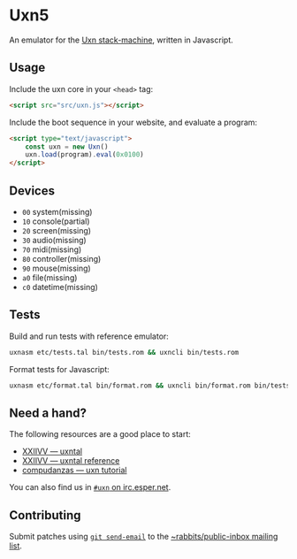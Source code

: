 # Uxn5

An emulator for the [Uxn stack-machine](https://wiki.xxiivv.com/site/uxn.html), written in Javascript. 

## Usage

Include the uxn core in your `<head>` tag:

```html
<script src="src/uxn.js"></script>
```

Include the boot sequence in your website, and evaluate a program:

```html
<script type="text/javascript">
	const uxn = new Uxn()
	uxn.load(program).eval(0x0100)
</script>
```

## Devices

- `00` system(missing)
- `10` console(partial)
- `20` screen(missing)
- `30` audio(missing)
- `70` midi(missing)
- `80` controller(missing)
- `90` mouse(missing)
- `a0` file(missing)
- `c0` datetime(missing)

## Tests

Build and run tests with reference emulator:

```sh
uxnasm etc/tests.tal bin/tests.rom && uxncli bin/tests.rom
```

Format tests for Javascript:

```sh
uxnasm etc/format.tal bin/format.rom && uxncli bin/format.rom bin/tests.rom > etc/program.js
```

## Need a hand?

The following resources are a good place to start:

* [XXIIVV — uxntal](https://wiki.xxiivv.com/site/uxntal.html)
* [XXIIVV — uxntal reference](https://wiki.xxiivv.com/site/uxntal_reference.html)
* [compudanzas — uxn tutorial](https://compudanzas.net/uxn_tutorial.html)

You can also find us in [`#uxn` on irc.esper.net](ircs://irc.esper.net:6697/#uxn).

## Contributing

Submit patches using [`git send-email`](https://git-send-email.io/) to the [~rabbits/public-inbox mailing list](https://lists.sr.ht/~rabbits/public-inbox).
